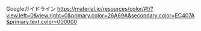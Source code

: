 Googleガイドライン
https://material.io/resources/color/#!/?view.left=0&view.right=0&primary.color=26A69A&secondary.color=EC407A&primary.text.color=000000
